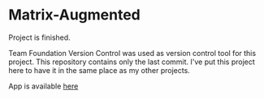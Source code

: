 # Matrix-Augmented

Project is finished.

Team Foundation Version Control was used as version control tool for this project.
This repository contains only the last commit.
I've put this project here to have it in the same place as my other projects.


App is available [here](https://www.microsoft.com/en-us/p/matrix-augmented/9nvk0hftnkjd?activetab=pivot%3Aoverviewtab
"Microsoft Store - Matrix Augmented")
